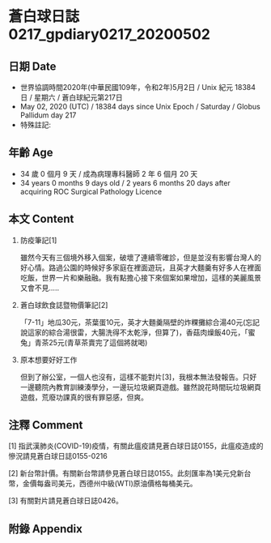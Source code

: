 [_metadata_:encoding]: - "utf-8"
[_metadata_:language]: - "zh-Hant-TW"
[_metadata_:fileformat]: - "markdown"
[_metadata_:MIME_type]: - "text/plain"
[_metadata_:markdown_version]: - "commonmark version 0.29"
[_metadata_:markdown_spec]: - "https://spec.commonmark.org/0.29/"

# 蒼白球日誌0217_gpdiary0217_20200502 #

## 日期 Date ##

* 世界協調時間2020年(中華民國109年，令和2年)5月2日 / Unix 紀元 18384 日 / 星期六 / 蒼白球紀元第217日
* May 02, 2020 (UTC) / 18384 days since Unix Epoch / Saturday / Globus Pallidum day 217
* 特殊註記:

## 年齡 Age ##

* 34 歲 0 個月 9 天 / 成為病理專科醫師 2 年 6 個月 20 天
* 34 years 0 months 9 days old / 2 years 6 months 20 days after acquiring ROC Surgical Pathology Licence

## 本文 Content ##

1. 防疫筆記[1]

    雖然今天有三個境外移入個案，破壞了連續零確診，但是並沒有影響台灣人的好心情。路過公園的時候好多家庭在裡面遊玩，且英才大麵羹有好多人在裡面吃飯，世界一片和樂融融。我有點擔心接下來個案如果增加，這樣的美麗風景又會不見.....

2. 蒼白球飲食誌暨物價筆記[2]

    「7-11」地瓜30元，茶葉蛋10元，英才大麵羹隔壁的炸粿攤綜合湯40元(忘記說這家的綜合湯很雷，大腸洗得不太乾淨，但算了)，香菇肉燥飯40元，「蜜兔」青茶25元(青草茶賣完了這個將就喝)

3. 原本想要好好工作

    但到了辦公室，一個人也沒有，這樣不能對片[3]，我根本無法發報告。只好一邊聽院內教育訓練湊學分，一邊玩垃圾網頁遊戲。雖然說花時間玩垃圾網頁遊戲，荒廢功課真的很有罪惡感，但爽。

## 注釋 Comment ##

[1] 指武漢肺炎(COVID-19)疫情，有關此瘟疫請見蒼白球日誌0155，此瘟疫造成的慘況請見蒼白球日誌0155-0216

[2] 新台幣計價。有關新台幣請參見蒼白球日誌0155。此刻匯率為1美元兌新台幣，金價每盎司美元，西德州中級(WTI)原油價格每桶美元。

[3] 有關對片請見蒼白球日誌0426。

## 附錄 Appendix ##

